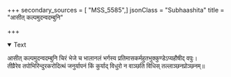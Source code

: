 +++
secondary_sources = [ "MSS_5585",]
jsonClass = "Subhaashita"
title = "आसीत् कल्पमुदन्वदम्बुनि"

+++

<details open><summary>Text</summary>

आसीत् कल्पमुदन्वदम्बुनि चिरं भेजे च भालानलं भर्गस्य प्रतिमासकर्महुतभुक्कुण्डेऽप्यहौषीद् वपुः।  
तीव्रैरेव तपोभिरिन्दुरकरोदित्थं जनुर्यापनं किं कुर्याद् विधुरो न वाञ्छति विधिस् तल्लाञ्छनप्रोञ्छनम्॥
</details>

